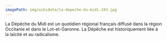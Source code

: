 ```yaml
---
imagePath: img/wikidata/la-depeche-du-midi-243.jpg
---
```


La Dépêche du Midi est un quotidien régional français diffusé dans la région Occitanie et dans le Lot-et-Garonne.
La Dépêche est historiquement liée à la laïcité et au radicalisme.
